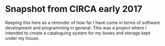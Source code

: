 # Snapshot from CIRCA early 2017

Keeping this here as a reminder of how far I have come in terms of software
development and programming in general. This was a project where I intended to
create a cataloguing system for my boxes and storage kept under my house.
